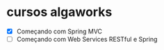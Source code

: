 # cursos algaworks

* [x] Começando com Spring MVC
* [ ] Começando com Web Services RESTful e Spring
